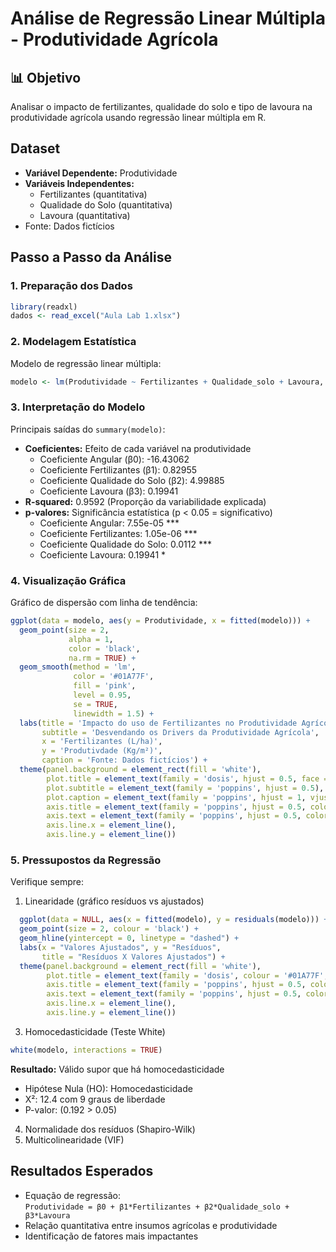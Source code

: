 # Análise de Regressão Linear Múltipla - Produtividade Agrícola

## 📊 Objetivo
Analisar o impacto de fertilizantes, qualidade do solo e tipo de lavoura na produtividade agrícola usando regressão linear múltipla em R.

## Dataset
- **Variável Dependente:** Produtividade
- **Variáveis Independentes:** 
  - Fertilizantes (quantitativa)
  - Qualidade do Solo (quantitativa)
  - Lavoura (quantitativa)
- Fonte: Dados fictícios

## Passo a Passo da Análise

### 1. Preparação dos Dados
```r
library(readxl)
dados <- read_excel("Aula Lab 1.xlsx")
```

### 2. Modelagem Estatística
Modelo de regressão linear múltipla:
```r
modelo <- lm(Produtividade ~ Fertilizantes + Qualidade_solo + Lavoura, data = dados)
```

### 3. Interpretação do Modelo
Principais saídas do `summary(modelo)`:
- **Coeficientes:** Efeito de cada variável na produtividade
    - Coeficiente Angular (β0): -16.43062
    - Coeficiente Fertilizantes (β1): 0.82955
    - Coeficiente Qualidade do Solo (β2): 4.99885
    - Coeficiente Lavoura (β3): 0.19941
- **R-squared:** 0.9592 (Proporção da variabilidade explicada)
- **p-valores:** Significância estatística (p < 0.05 = significativo)
    - Coeficiente Angular: 7.55e-05 ***
    - Coeficiente Fertilizantes: 1.05e-06 ***
    - Coeficiente Qualidade do Solo: 0.0112 ***
    - Coeficiente Lavoura: 0.19941 *

### 4. Visualização Gráfica
Gráfico de dispersão com linha de tendência:
```r
ggplot(data = modelo, aes(y = Produtividade, x = fitted(modelo))) +
  geom_point(size = 2,
             alpha = 1,
             color = 'black',
             na.rm = TRUE) +
  geom_smooth(method = 'lm',
              color = '#01A77F',
              fill = 'pink',
              level = 0.95,
              se = TRUE,
              linewidth = 1.5) +
  labs(title = 'Impacto do uso de Fertilizantes no Produtividade Agrícola',
       subtitle = 'Desvendando os Drivers da Produtividade Agrícola',
       x = 'Fertilizantes (L/ha)',
       y = 'Produtivdade (Kg/m²)',
       caption = 'Fonte: Dados fictícios') +
  theme(panel.background = element_rect(fill = 'white'),
        plot.title = element_text(family = 'dosis', hjust = 0.5, face = 'bold', color = '#01A77F', size = 14),
        plot.subtitle = element_text(family = 'poppins', hjust = 0.5),
        plot.caption = element_text(family = 'poppins', hjust = 1, vjust = 18, color = 'black', size = 9),
        axis.title = element_text(family = 'poppins', hjust = 0.5, color = 'black', size = 9),
        axis.text = element_text(family = 'poppins', hjust = 0.5, color = 'black', size = 9),
        axis.line.x = element_line(),
        axis.line.y = element_line())
```

### 5. Pressupostos da Regressão
Verifique sempre:
1. Linearidade (gráfico resíduos vs ajustados)
```r
  ggplot(data = NULL, aes(x = fitted(modelo), y = residuals(modelo))) +
  geom_point(size = 2, colour = 'black') +
  geom_hline(yintercept = 0, linetype = "dashed") +
  labs(x = "Valores Ajustados", y = "Resíduos", 
       title = "Resíduos X Valores Ajustados") +
  theme(panel.background = element_rect(fill = 'white'),
        plot.title = element_text(family = 'dosis', colour = '#01A77F', hjust = 0.5, size = 14 , face = 'bold'),
        axis.title = element_text(family = 'poppins', hjust = 0.5, color = 'black'),
        axis.text = element_text(family = 'poppins', hjust = 0.5, color = 'black'),
        axis.line.x = element_line(),
        axis.line.y = element_line())
```
3. Homocedasticidade (Teste White)
```r
white(modelo, interactions = TRUE)
```
**Resultado:** Válido supor que há homocedasticidade
- Hipótese Nula (HO): Homocedasticidade
- X²: 12.4 com 9 graus de liberdade
- P-valor: (0.192 > 0.05)



4. Normalidade dos resíduos (Shapiro-Wilk)
5. Multicolinearidade (VIF)

## Resultados Esperados
- Equação de regressão:  
  `Produtividade = β0 + β1*Fertilizantes + β2*Qualidade_solo + β3*Lavoura`
- Relação quantitativa entre insumos agrícolas e produtividade
- Identificação de fatores mais impactantes
